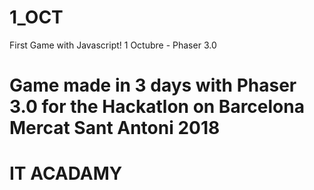 # 1_OCT
First Game with Javascript! 1 Octubre - Phaser 3.0

# Game made in 3 days with Phaser 3.0 for the Hackatlon on Barcelona Mercat Sant Antoni 2018
# IT ACADAMY
